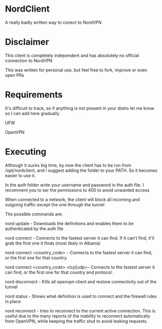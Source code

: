 # NordClient
A really badly written way to conect to NordVPN

# Disclaimer
This client is completely independent and has absolutely no official connection to NordVPN

This was written for personal use, but feel free to fork, improve or even open PRs

# Requirements
It's difficult to track, so if anything is not present in your distro let me know so I can add here gradually

UFW

OpenVPN

# Executing
Although it sucks big time, by now the client has to be run from /opt/nordclient, and I suggest adding the folder to your PATH. So it becomes easier to use it.

In the auth folder write your username and password in the auth file. I recomment you to ser the permissions to 400 to avoid unwanted access

When connected to a network, the client will block all incoming and outgoing traffic except the one through the tunnel 

The possible commands are:


nord update - Downloads the definitions and enables them to be authenticated by the auth file


nord connect - Connects to the fastest server it can find. If it can't find, it'll grab the first one it finds (most likely in Albania)


nord connect <country_code> - Connects to the fastest server it can find, or the first one for that country.


nord connect <country_code> <tcp|udp>- Connects to the fastest server it can find, or the first one for that country and protocol.


nord disconnect - Kills all openvpn client and restore connectivity out of the tunnel


nord status - Shows what definition is used to connect and the firewall rules in place


nord reconnect - tries to reconnect to the current active connection. This is useful due to the many reports of the inability to reconnect automatically from OpenVPN, while keeping the traffic shut to avoid leaking requests.
